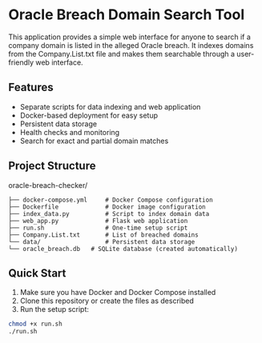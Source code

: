 # Oracle Breach Domain Search Tool

This application provides a simple web interface for anyone to search if a company domain is listed in the alleged Oracle breach. It indexes domains from the Company.List.txt file and makes them searchable through a user-friendly web interface.

## Features

- Separate scripts for data indexing and web application
- Docker-based deployment for easy setup
- Persistent data storage
- Health checks and monitoring
- Search for exact and partial domain matches

## Project Structure
oracle-breach-checker/
```
├── docker-compose.yml     # Docker Compose configuration
├── Dockerfile             # Docker image configuration
├── index_data.py          # Script to index domain data
├── web_app.py             # Flask web application
├── run.sh                 # One-time setup script
├── Company.List.txt       # List of breached domains
└── data/                  # Persistent data storage
└── oracle_breach.db   # SQLite database (created automatically)
```

## Quick Start

1. Make sure you have Docker and Docker Compose installed
2. Clone this repository or create the files as described
3. Run the setup script:

```bash
chmod +x run.sh
./run.sh
```

